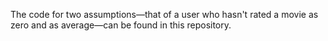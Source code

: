 The code for two assumptions—that of a user who hasn't rated a movie as zero and as average—can be found in this repository.
